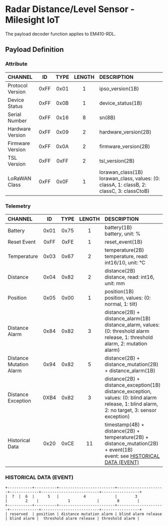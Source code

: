# Radar Distance/Level Sensor - Milesight IoT

The payload decoder function applies to EM410-RDL.

## Payload Definition

### Attribute

| CHANNEL          |  ID  | TYPE | LENGTH | DESCRIPTION                                                                                   |
| :--------------- | :--: | :--: | :----: | :-------------------------------------------------------------------------------------------- |
| Protocol Version | 0xFF | 0x01 |   1    | ipso_version(1B)                                                                              |
| Device Status    | 0xFF | 0x0B |   1    | device_status(1B)                                                                             |
| Serial Number    | 0xFF | 0x16 |   8    | sn(8B)                                                                                        |
| Hardware Version | 0xFF | 0x09 |   2    | hardware_version(2B)                                                                          |
| Firmware Version | 0xFF | 0x0A |   2    | firmware_version(2B)                                                                          |
| TSL Version      | 0xFF | 0xFF |   2    | tsl_version(2B)                                                                               |
| LoRaWAN Class    | 0xFF | 0x0F |   1    | lorawan_class(1B)<br />lorawan_class, values: (0: classA, 1: classB, 2: classC, 3: classCtoB) |

### Telemetry

| CHANNEL                 |  ID  | TYPE | LENGTH | DESCRIPTION                                                                                                                                          |
| :---------------------- | :--: | :--: | :----: | :--------------------------------------------------------------------------------------------------------------------------------------------------- |
| Battery                 | 0x01 | 0x75 |   1    | battery(1B)<br />battery, unit: %                                                                                                                    |
| Reset Event             | 0xFF | 0xFE |   1    | reset_event(1B)                                                                                                                                      |
| Temperature             | 0x03 | 0x67 |   2    | temperature(2B)<br />temperature, read: int16/10, unit: ℃                                                                                            |
| Distance                | 0x04 | 0x82 |   2    | distance(2B)<br />distance, read: int16, unit: mm                                                                                                   |
| Position                | 0x05 | 0x00 |   1    | position(1B)<br />position, values: (0: normal, 1: tilt)                                                                                             |
| Distance Alarm          | 0x84 | 0x82 |   3    | distance(2B) + distance_alarm(1B)<br />distance_alarm, values: (0: threshold alarm release, 1: threshold alarm, 2: mutation alarm)                   |
| Distance Mutation Alarm | 0x94 | 0x82 |   5    | distance(2B) + distance_mutation(2B) + distance_alarm(1B)                                                                                            |
| Distance Exception      | 0XB4 | 0x82 |   3    | distance(2B) + distance_exception(1B)<br />distance_exception, values: (0: blind alarm release, 1: blind alarm, 2: no target, 3: sensor exception)   |
| Historical Data         | 0x20 | 0xCE |   11   | timestamp(4B) + distance(2B) + temperature(2B) + distance_mutation(2B) + event(1B)<br />event: see [HISTORICAL DATA (EVENT)](#historical-data-event) |

### HISTORICAL DATA (EVENT)

```
+-----------+----------+-------------------------+---------------------+-------------+--------------------------+-----------------+
|  7  |  6  |      5   |           4             |        3            |        2    |             1            |        0        |
+-----------+----------+-------------------------+---------------------+-------------+--------------------------+-----------------+
| reserved  | position | distance mutation alarm | blind alarm release | blind alarm |  threshold alarm release | threshold alarm |